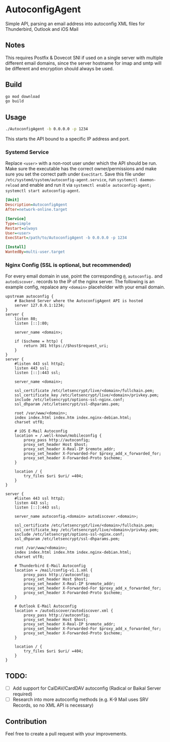 # AutoconfigAgent
Simple API, parsing an email address into autoconfig XML files for Thunderbird, Outlook and iOS Mail

## Notes
This requires Postfix & Dovecot SNI if used on a single server with multiple different email domains, since the server hostname for imap and smtp will be different and encryption should always be used.

## Build
```bash
go mod download
go build
```

## Usage
```bash
./AutoconfigAgent -b 0.0.0.0 -p 1234
```
This starts the API bound to a specific IP address and port.
### Systemd Service
Replace `<user>` with a non-root user under which the API should be run. 
Make sure the executable has the correct owner/permissions and make sure you set the correct path under `ExecStart`. 
Save this file under `/etc/systemd/system/autoconfig-agent.service`, run `systemctl daemon-reload` and enable and run it via `systemctl enable autoconfig-agent; systemctl start autoconfig-agent`.
```ini
[Unit]
Description=AutoconfigAgent
After=network-online.target

[Service]
Type=simple
Restart=always
User=<user>
ExecStart=/path/to/AutoconfigAgent -b 0.0.0.0 -p 1234

[Install]
WantedBy=multi-user.target
```
### Nginx Config (SSL is optional, but recommended)
For every email domain in use, point the corresponding `@`, `autoconfig.` and `autodiscover.` records to the IP of the nginx server. 
The following is an example config, repalace any `<domain>` placeholder with your email domain.
```nginx
upstream autoconfig {
	# Backend Server where the AutoconfigAgent API is hosted
	server 127.0.0.1:1234;
}
server {
	listen 80;
	listen [::]:80;

	server_name <domain>;

	if ($scheme = http) {
		return 301 https://$host$request_uri;
	}
}
server {
	#listen 443 ssl http2;
	listen 443 ssl;
	listen [::]:443 ssl;

	server_name <domain>;

	ssl_certificate /etc/letsencrypt/live/<domain>/fullchain.pem;
	ssl_certificate_key /etc/letsencrypt/live/<domain>/privkey.pem;
	include /etc/letsencrypt/options-ssl-nginx.conf;
	ssl_dhparam /etc/letsencrypt/ssl-dhparams.pem;

	root /var/www/<domain>;
	index index.html index.htm index.nginx-debian.html;
	charset utf8;

	# iOS E-Mail Autoconfig
	location = /.well-known/mobileconfig {
		proxy_pass http://autoconfig;
		proxy_set_header Host $host;
		proxy_set_header X-Real-IP $remote_addr;
		proxy_set_header X-Forwarded-For $proxy_add_x_forwarded_for;
		proxy_set_header X-Forwarded-Proto $scheme;
	}

	location / {
		try_files $uri $uri/ =404;
	}
}

server {
	#listen 443 ssl http2;
	listen 443 ssl;
	listen [::]:443 ssl;

	server_name autoconfig.<domain> autodiscover.<domain>;

	ssl_certificate /etc/letsencrypt/live/<domain>/fullchain.pem;
	ssl_certificate_key /etc/letsencrypt/live/<domain>/privkey.pem;
	include /etc/letsencrypt/options-ssl-nginx.conf;
	ssl_dhparam /etc/letsencrypt/ssl-dhparams.pem;

	root /var/www/<domain>;
	index index.html index.htm index.nginx-debian.html;
	charset utf8;

	# Thunderbird E-Mail Autoconfig
	location = /mail/config-v1.1.xml {
		proxy_pass http://autoconfig;
		proxy_set_header Host $host;
		proxy_set_header X-Real-IP $remote_addr;
		proxy_set_header X-Forwarded-For $proxy_add_x_forwarded_for;
		proxy_set_header X-Forwarded-Proto $scheme;
	}

	# Outlook E-Mail Autoconfig
	location = /autodiscover/autodiscover.xml {
		proxy_pass http://autoconfig;
		proxy_set_header Host $host;
		proxy_set_header X-Real-IP $remote_addr;
		proxy_set_header X-Forwarded-For $proxy_add_x_forwarded_for;
		proxy_set_header X-Forwarded-Proto $scheme;
	}

	location / {
		try_files $uri $uri/ =404;
	}
}
```

## TODO:
- [ ] Add support for CalDAV/CardDAV autoconfig (Radical or Baikal Server required)
- [ ] Research into more autoconfig methods (e.g. K-9 Mail uses SRV Records, so no XML API is necessary)

## Contribution
Feel free to create a pull request with your improvements.
